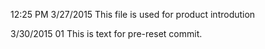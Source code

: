 12:25 PM 3/27/2015
This file is used for product introdution

3/30/2015 01
This is text for pre-reset commit.